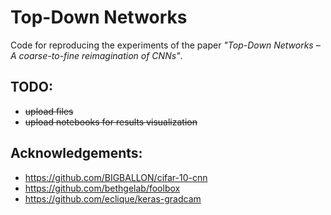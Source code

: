 # Top-Down Networks
Code for reproducing the experiments of the paper *"Top-Down Networks &ndash; A coarse-to-fine reimagination of CNNs"*.

## TODO:
- ~~upload files~~
- ~~upload notebooks for results visualization~~

## Acknowledgements:
- https://github.com/BIGBALLON/cifar-10-cnn
- https://github.com/bethgelab/foolbox
- https://github.com/eclique/keras-gradcam
